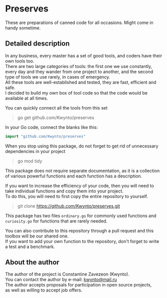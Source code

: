 # Preserves
These are preparations of canned code for all occasions. Might come in handy sometime.

## Detailed description

In any business, every master has a set of good tools, and coders have their own tools too.  
There are two large categories of tools: the first one we use constantly, every day and they wander from one project to another, and the second type of tools we use rarely, in cases of emergency.  
All these tools are well-established and tested, they are fast, efficient and safe.  
I decided to build my own box of tool code so that the code would be available at all times.  

You can quickly connect all the tools from this set  
> go get github.com/Kwynto/preserves

In your Go code, connect the blanks like this:  
```go
import "github.com/Kwynto/preserves"
```

When you stop using this package, do not forget to get rid of unnecessary dependencies in your project  
> go mod tidy

This package does not require separate documentation, as it is a collection of various powerful functions and each function has a description.  

If you want to increase the efficiency of your code, then you will need to take individual functions and copy them into your project.  
To do this, you will need to first copy the entire repository to yourself.  
> git clone https://github.com/Kwynto/preserves.git

This package has two files `ordinary.go` for commonly used functions and `curiosity.go` for functions that are rarely needed.  

You can also contribute to this repository through a pull request and this toolbox will be our shared one.  
If you want to add your own function to the repository, don't forget to write a test and a benchmark.  

## About the author

The author of the project is Constantine Zavezeon (Kwynto).  
You can contact the author by e-mail: kwynto@mail.ru  
The author accepts proposals for participation in open source projects,  
as well as willing to accept job offers.